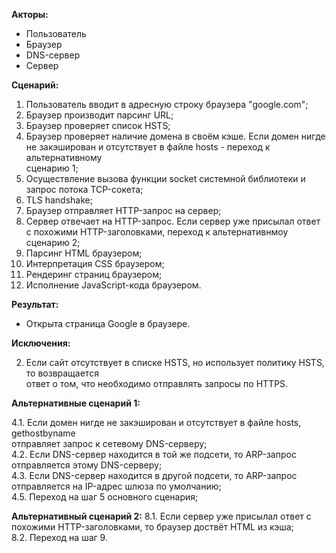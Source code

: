 **Акторы:**

- Пользователь
- Браузер
- DNS-сервер
- Сервер

**Сценарий:**

1. Пользователь вводит в адресную строку браузера "google.com";
2. Браузер производит парсинг URL;
3. Браузер проверяет список HSTS;
4. Браузер проверяет наличие домена в своём кэше.
   Если домен нигде не закэширован и отсутствует в файле hosts - переход к альтернативному <br/>
   сценарию 1;
5. Осуществление вызова функции socket системной библиотеки и запрос потока TCP-сокета;
6. TLS handshake;
7. Браузер отправляет HTTP-запрос на сервер;
8. Сервер отвечает на HTTP-запрос.
   Если сервер уже присылал ответ с похожими HTTP-заголовками, переход к альтернативнмоу сценарию 2;
9. Парсинг HTML браузером;
10. Интерпретация CSS браузером;
11. Рендеринг страниц браузером;
12. Исполнение JavaScript-кода браузером.

**Результат:**

- Открыта страница Google в браузере.

**Исключения:**

2. Если сайт отсутствует в списке HSTS, но использует политику HSTS, то возвращается <br/>
ответ о том, что необходимо отправлять запросы по HTTPS.

**Альтернативные сценарий 1:**

4.1. Если домен нигде не закэширован и отсутствует в файле hosts, gethostbyname <br/>
 отправляет запрос к сетевому DNS-серверу; <br/>
4.2. Если DNS-сервер находится в той же подсети, то ARP-запрос отправляется этому DNS-серверу;<br/>
4.3. Если DNS-сервер находится в другой подсети, то ARP-запрос отправляется на IP-адрес шлюза по умолчанию; <br/>
4.5. Переход на шаг 5 основного сценария;<br/>

**Альтернативный сценарий 2:**
8.1. Если сервер уже присылал ответ с похожими HTTP-заголовками, то браузер доствёт HTML из кэша; <br/>
8.2. Переход на шаг 9.
